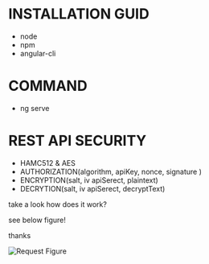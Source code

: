 # INSTALLATION GUID
- node
- npm
- angular-cli

# COMMAND
- ng serve

# REST API SECURITY
- HAMC512 & AES
- AUTHORIZATION(algorithm, apiKey, nonce, signature )
- ENCRYPTION(salt, iv apiSerect, plaintext)
- DECRYTION(salt, iv apiSerect, decryptText)


take a look how does it work?

see below figure!

thanks

![Request Figure](https://githubresources.s3.amazonaws.com/reqest.png)

